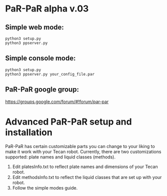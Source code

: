PaR-PaR alpha v.03
==================

Simple web mode:
------------------

	python3 setup.py
	python3 ppserver.py

Simple console mode:
------------------

	python3 setup.py
	python3 ppserver.py your_config_file.par

PaR-PaR google group:
------------------

https://groups.google.com/forum/#!forum/par-par



Advanced PaR-PaR setup and installation
==================

PaR-PaR has certain customizable parts you can change to your liking to make it work with your Tecan robot.
Currently, there are two customizations supported: plate names and liquid classes (methods).


1. Edit platesInfo.txt to reflect plate names and dimensions of your Tecan robot.
2. Edit methodsInfo.txt to reflect the liquid classes that are set up with your robot.
3. Follow the simple modes guide.